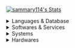 <!--
**sammary114/sammary114** is a ✨ _special_ ✨ repository because its `README.md` (this file) appears on your GitHub profile.

Here are some ideas to get you started:

- 🔭 I’m currently working on ...
- 🌱 I’m currently learning ...
- 👯 I’m looking to collaborate on ...
- 🤔 I’m looking for help with ...
- 💬 Ask me about ...
- 📫 How to reach me: ...
- 😄 Pronouns: ...
- ⚡ Fun fact: ...
-->
<br>

<p align="left">
  <a href="https://github.com/sammary114" class="rich-diff-level-one">
    <img src="https://github-readme-stats.vercel.app/api?username=sammary114&show_icons=true&theme=radical" alt="sammary114's Stats" >
    <!-- &hide=issues
    <img src="https://github-readme-stats.vercel.app/api?username=sammary114&hide=issues&title_color=333&text_color=777" alt="sammary114's Stats" >
    -->
  </a>
</p>

<details>
  <summary>Languages & Database</summary>
ㅤ
  
![Java](https://img.shields.io/badge/java-%23f89b24.svg?style=for-the-badge&logo=openjdk&logoColor=white) ![JavaScript](https://img.shields.io/badge/javascript-%23f0dc55.svg?style=for-the-badge&logo=javascript&logoColor=black) ![Python](https://img.shields.io/badge/python-3670A0?style=for-the-badge&logo=python&logoColor=ffdd54) 

![MySQL](https://img.shields.io/badge/mysql-%2300f.svg?style=for-the-badge&logo=mysql&logoColor=white)

</details>

<details>
  <summary>Softwares & Services</summary>
ㅤ
ㅤ
  
![Adobe](https://img.shields.io/badge/adobe-%23fa1408.svg?style=for-the-badge&logo=adobe&logoColor=white) ![Affinity](https://img.shields.io/badge/Affinity-222324.svg?style=for-the-badge&logo=Affinity&logoColor=white) ![Figma](https://img.shields.io/badge/figma-%23f25425.svg?style=for-the-badge&logo=figma&logoColor=white) ![Gimp](https://img.shields.io/badge/Gimp-605949?style=for-the-badge&logo=gimp&logoColor=FFFFFF) ![Sketch](https://img.shields.io/badge/Sketch-fdb008?style=for-the-badge&logo=sketch&logoColor=black)

![Android Studio](https://img.shields.io/badge/Android%20Studio-072F41.svg?style=for-the-badge&logo=android-studio&logoColor=3DDB83) ![Neovim](https://img.shields.io/badge/NeoVim-%234e8b3a.svg?&style=for-the-badge&logo=neovim&logoColor=white) ![Notepad++](https://img.shields.io/badge/Notepad++-90E59A.svg?style=for-the-badge&logo=notepad%2b%2b&logoColor=black) ![Visual Studio Code](https://img.shields.io/badge/Visual%20Studio%20Code-097dcd.svg?style=for-the-badge&logo=visual-studio-code&logoColor=white)

![CMake](https://img.shields.io/badge/CMake-%23086c6b.svg?style=for-the-badge&logo=cmake&logoColor=white) ![Git](https://img.shields.io/badge/GIT-f05539?style=for-the-badge&logo=git&logoColor=white
) ![MD](https://img.shields.io/badge/material%20design-6c55a7?style=for-the-badge&logo=material%20design&logoColor=white) ![Ant-Design](https://img.shields.io/badge/Ant%20Design-0170FE.svg?style=for-the-badge&logo=Ant-Design&logoColor=white)

![Google Cloud](https://img.shields.io/badge/GoogleCloud-%234889f4.svg?style=for-the-badge&logo=google-cloud&logoColor=white) ![Proton Drive](https://img.shields.io/badge/Proton%20Drive-714eff?style=for-the-badge&logo=proton%20drive&logoColor=white)

![GitHub Actions](https://img.shields.io/badge/github%20actions-%23161b22.svg?style=for-the-badge&logo=githubactions&logoColor=white)

</details>

<details>
  <summary>Systems</summary>
ㅤ
  
![Android](https://img.shields.io/badge/Android-3aab58?style=for-the-badge&logo=android&logoColor=white) 

![Windows](https://img.shields.io/badge/Windows-087cd5?style=for-the-badge&logo=windows&logoColor=white)

</details>

<details>
  <summary>Hardwares</summary>
ㅤ

![DELL](https://img.shields.io/badge/dell%20Inspiron_15_plus-0096d5?style=for-the-badge&logo=dell&logoColor=white)![INTEL](https://img.shields.io/badge/INTEL%20Core_11_11700H-0071c5?style=for-the-badge&logo=intel&logoColor=white)![Nvidia](https://img.shields.io/badge/NVIDIA%20RTX%203050ti-7bbb08?style=for-the-badge&logo=nvidia&logoColor=white)

![Samsung](https://img.shields.io/badge/Samsung%20Z_Filp_5-%2314299f.svg?style=for-the-badge&logo=samsung&logoColor=white)

</details>
